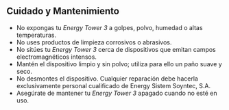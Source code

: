 ## Cuidado y Mantenimiento

* No expongas tu *Energy Tower 3* a golpes, polvo, humedad o altas temperaturas.
* No uses productos de limpieza corrosivos o abrasivos.
* No sitúes tu *Energy Tower 3* cerca de dispositivos que emitan campos electromagnéticos intensos.
* Mantén el dispositivo limpio y sin polvo; utiliza para ello un paño suave y seco.
* No desmontes el dispositivo. Cualquier reparación debe hacerla exclusivamente personal cualificado de Energy Sistem Soyntec, S.A.
* Asegúrate de mantener tu *Energy Tower 3* apagado cuando no esté en uso.
